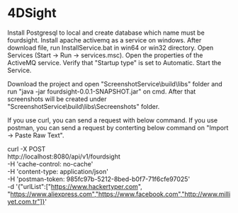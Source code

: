 # 4DSight
Install Postgresql to local and create database which name must be fourdsight.
Install apache activemq as a service on windows. After download file, run InstallService.bat in win64 or win32 directory.
Open Services (Start -> Run -> services.msc).
Open the properties of the ActiveMQ service.
Verify that "Startup type" is set to Automatic.
Start the Service.

Download the project and open "ScreenshotService\build\libs" folder and run "java -jar fourdsight-0.0.1-SNAPSHOT.jar" on cmd. After that screenshots will be created under "ScreenshotService\build\libs\Secreenshots" folder.

If you use curl, you can send a request with below command. If you use postman, you can send a request by conterting below command on 
"Import -> Paste Raw Text".

curl -X POST \
  http://localhost:8080/api/v1/fourdsight \
  -H 'cache-control: no-cache' \
  -H 'content-type: application/json' \
  -H 'postman-token: 985fc97b-5212-8bed-b0f7-71f6cfe97025' \
  -d '{"urlList":["https://www.hackertyper.com", "https://www.aliexpress.com","https://www.facebook.com","http://www.milliyet.com.tr"]}'

